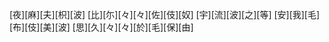 [夜][麻][夫][枳][波] [比][尓][々][々][佐][伎][奴] [宇][流][波][之][等] [安][我][毛][布][伎][美][波] [思][久][々][々][於][毛][保][由]
